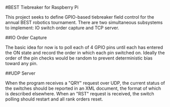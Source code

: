 #BEST Tiebreaker for Raspberry Pi

This project seeks to define GPIO-based tiebreaker field control for the annual BEST robotics tournament. There are two simultaneous subsystems to implement: IO switch order capture and TCP server.

##IO Order Capture

The basic idea for now is to poll each of 4 GPIO pins until each has entered the ON state and record the order in which each pin switched on. Ideally the order of the pin checks would be random to prevent deterministic bias toward any pin.

##UDP Server

When the program receives a "QRY" request over UDP, the current status of the switches should be reported in an XML document, the format of which is described elsewhere. When an "RST" request is received, the switch polling should restart and all rank orders reset.

